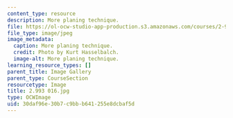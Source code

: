 ```yaml
---
content_type: resource
description: More planing technique.
file: https://ol-ocw-studio-app-production.s3.amazonaws.com/courses/2-993-special-topics-in-mechanical-engineering-the-art-and-science-of-boat-design-january-iap-2007/30daf96e30b7c9bbb641255e8dcbaf5d_2993016.jpg
file_type: image/jpeg
image_metadata:
  caption: More planing technique.
  credit: Photo by Kurt Hasselbalch.
  image-alt: More planing technique.
learning_resource_types: []
parent_title: Image Gallery
parent_type: CourseSection
resourcetype: Image
title: 2.993 016.jpg
type: OCWImage
uid: 30daf96e-30b7-c9bb-b641-255e8dcbaf5d
---
```

